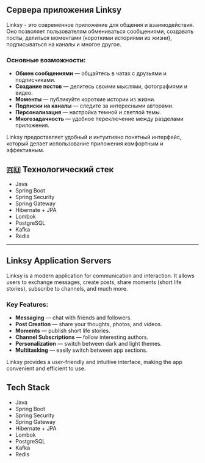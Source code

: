 ## Сервера приложения Linksy

Linksy - это современное приложение для общения и взаимодействия. Оно позволяет пользователям обмениваться сообщениями, создавать посты, делиться моментами (короткими историями из жизни), подписываться на каналы и многое другое.

### Основные возможности:
- **Обмен сообщениями** — общайтесь в чатах с друзьями и подписчиками.
- **Создание постов** — делитесь своими мыслями, фотографиями и видео.
- **Моменты** — публикуйте короткие истории из жизни.
- **Подписки на каналы** — следите за интересными авторами.
- **Персонализация** — настройка темной и светлой темы.
- **Многозадачность** — удобное переключение между разделами приложения.

Linksy предоставляет удобный и интуитивно понятный интерфейс, который делает использование приложения комфортным и эффективным.

## 🇷🇺 Технологический стек  
- Java  
- Spring Boot  
- Spring Security  
- Spring Gateway  
- Hibernate + JPA  
- Lombok  
- PostgreSQL  
- Kafka  
- Redis  
---

## Linksy Application Servers

Linksy is a modern application for communication and interaction. It allows users to exchange messages, create posts, share moments (short life stories), subscribe to channels, and much more.

### Key Features:
- **Messaging** — chat with friends and followers.
- **Post Creation** — share your thoughts, photos, and videos.
- **Moments** — publish short life stories.
- **Channel Subscriptions** — follow interesting authors.
- **Personalization** — switch between dark and light themes.
- **Multitasking** — easily switch between app sections.

Linksy provides a user-friendly and intuitive interface, making the app convenient and efficient to use.

## Tech Stack  
- Java  
- Spring Boot  
- Spring Security  
- Spring Gateway  
- Hibernate + JPA  
- Lombok  
- PostgreSQL  
- Kafka  
- Redis  
